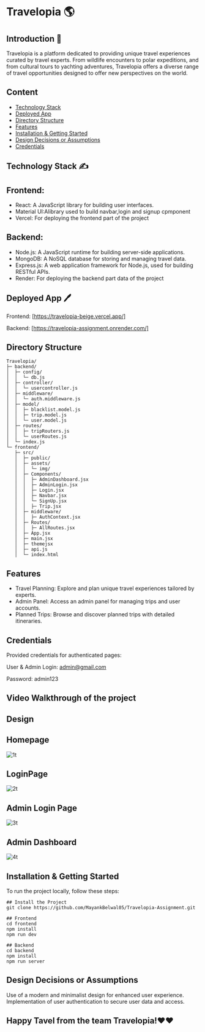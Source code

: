 # Travelopia 🌎


## Introduction 🔔
Travelopia is a platform dedicated to providing unique travel experiences curated by travel experts. From wildlife encounters to polar expeditions, and from cultural tours to yachting adventures, Travelopia offers a diverse range of travel opportunities designed to offer new perspectives on the world.

## Content
- [Technology Stack](Technology-Stack)
- [Deployed App](https://travelopia-beige.vercel.app/)
- [Directory Structure](#directory-structure)
- [Features](#features)
- [Installation & Getting Started](#installation--getting-started)
- [Design Decisions or Assumptions](#design-decisions-or-assumptions)
- [Credentials](#credentials)

## Technology Stack  ✍️
## Frontend:
- React: A JavaScript library for building user interfaces.
- Material UI:Alibrary used to build navbar,login and signup cpmponent
- Vercel: For deploying the frontend part of the project
## Backend:
- Node.js: A JavaScript runtime for building server-side applications.
- MongoDB: A NoSQL database for storing and managing travel data.
- Express.js: A web application framework for Node.js, used for building RESTful APIs.
- Render: For deploying the backend part data of the project

## Deployed App 🖊️
Frontend: [https://travelopia-beige.vercel.app/]

Backend: [https://travelopia-assignment.onrender.com/]

## Directory Structure
```
Travelopia/
├─ backend/
│  ├─ config/
│  │  └─ db.js
│  ├─ controller/
│  │  └─ usercontroller.js
│  ├─ middleware/
│  │  └─ auth.middleware.js
│  ├─ model/
│  │  ├─ blacklist.model.js
│  │  ├─ trip.model.js
│  │  └─ user.model.js
│  ├─ routes/
│  │  ├─ tripRouters.js
│  │  └─ userRoutes.js
│  └─ index.js
└─ frontend/
   ├─ src/
   │  ├─ public/
   │  ├─ assets/
   │  │  └─ img/
   │  ├─ Components/
   │  │  ├─ AdminDashboard.jsx
   │  │  ├─ AdminLogin.jsx
   │  │  ├─ Login.jsx
   │  │  ├─ Navbar.jsx
   │  │  └─ SignUp.jsx 
   │  │  ├─ Trip.jsx
   │  ├─ middleware/
   │  │  ├─ AuthContext.jsx
   │  ├─ Routes/
   │  │  ├─ AllRoutes.jsx
   │  ├─ App.jsx
   │  ├─ main.jsx
   │  ├─ themejsx
   │  ├─ api.js
   │  └─ index.html
```

## Features
- Travel Planning: Explore and plan unique travel experiences tailored by experts.
- Admin Panel: Access an admin panel for managing trips and user accounts.
- Planned Trips: Browse and discover planned trips with detailed itineraries.

## Credentials
Provided credentials for authenticated pages:

User & Admin Login: admin@gmail.com

Password: admin123

## Video Walkthrough of the project

## Design
## Homepage
![1t](https://github.com/MayankBelwal05/Travelopia-Assignment/assets/147751671/7bdbbc9a-a40c-4b32-bf65-74b9a9c7ba8e)

## LoginPage
![2t](https://github.com/MayankBelwal05/Travelopia-Assignment/assets/147751671/384795c6-968e-408f-8ea7-bde10e338145)

## Admin Login Page
![3t](https://github.com/MayankBelwal05/Travelopia-Assignment/assets/147751671/cda8a0ee-4ba7-4670-b3da-7e289147061c)

## Admin Dashboard
![4t](https://github.com/MayankBelwal05/Travelopia-Assignment/assets/147751671/a3bfad87-3713-4968-bea9-36268f4996f9)



## Installation & Getting Started

To run the project locally, follow these steps:
```
## Install the Project
git clone https://github.com/MayankBelwal05/Travelopia-Assignment.git

## Frontend
cd frontend
npm install
npm run dev

## Backend
cd backend
npm install
npm run server
```

## Design Decisions or Assumptions
Use of a modern and minimalist design for enhanced user experience.
Implementation of user authentication to secure user data and access.

## Happy Tavel from the team Travelopia!❤️❤️

